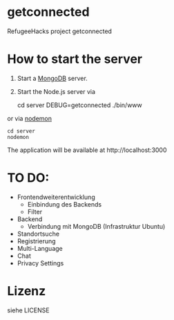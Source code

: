 # getconnected
RefugeeHacks project getconnected

# How to start the server
1) Start a [MongoDB](https://docs.mongodb.org/getting-started/shell/installation/) server.

2) Start the Node.js server via

    cd server
    DEBUG=getconnected ./bin/www

or via [nodemon](https://www.npmjs.com/package/nodemon)

    cd server
    nodemon

The application will be available at http://localhost:3000

# TO DO:
 - Frontendweiterentwicklung
	- Einbindung des Backends
 	- Filter
 - Backend
 	- Verbindung mit MongoDB (Infrastruktur Ubuntu)
 - Standortsuche
 - Registrierung
 - Multi-Language
 - Chat
 - Privacy Settings

# Lizenz

siehe LICENSE
